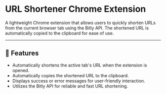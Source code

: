 # URL Shortener Chrome Extension

A lightweight Chrome extension that allows users to quickly shorten URLs from the current browser tab using the Bitly API. The shortened URL is automatically copied to the clipboard for ease of use.

---

## 🚀 Features
- Automatically shortens the active tab's URL when the extension is opened.
- Automatically copies the shortened URL to the clipboard.
- Displays success or error messages for user-friendly interaction.
- Utilizes the Bitly API for reliable and fast URL shortening.
